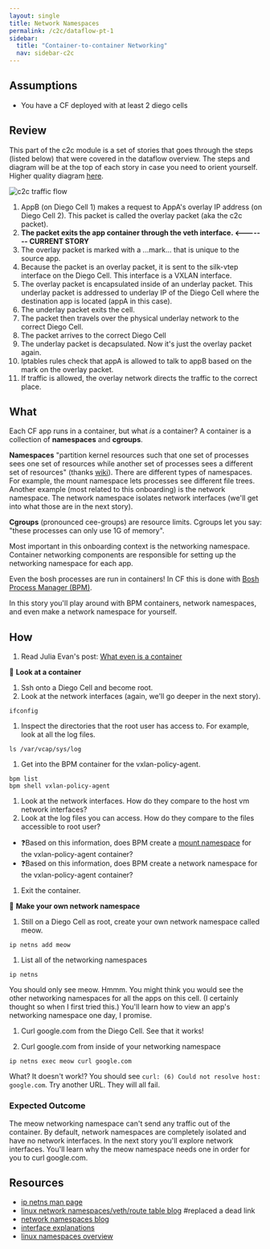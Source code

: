 ```yaml
---
layout: single
title: Network Namespaces
permalink: /c2c/dataflow-pt-1
sidebar:
  title: "Container-to-container Networking"
  nav: sidebar-c2c
---
```


## Assumptions
- You have a CF deployed with at least 2 diego cells

## Review
This part of the c2c module is a set of stories that goes through the steps
(listed below) that were covered in the dataflow overview.  The steps and
diagram will be at the top of each story in case you need to orient yourself.
Higher quality diagram
[here](https://storage.googleapis.com/cf-networking-onboarding-images/c2c-data-plane.png).

![c2c traffic flow](https://storage.googleapis.com/cf-networking-onboarding-images/overlay-underlay-silk-network.png)

1. AppB (on Diego Cell 1) makes a request to AppA's overlay IP address (on
   Diego Cell 2). This packet is called the overlay packet (aka the c2c
   packet).
1. **The packet exits the app container through the veth interface. <-------
   CURRENT STORY**
1. The overlay packet is marked with a ...mark... that is unique to the source
   app.
1. Because the packet is an overlay packet, it is sent to the silk-vtep
   interface on the Diego Cell. This interface is a VXLAN interface.
1. The overlay packet is encapsulated inside of an underlay packet. This
   underlay packet is addressed to underlay IP of the Diego Cell where the
   destination app is located (appA in this case).
1. The underlay packet exits the cell.
1. The packet then travels over the physical underlay network to the correct
   Diego Cell.
1. The packet arrives to the correct Diego Cell
1. The underlay packet is decapsulated. Now it's just the overlay packet again.
1. Iptables rules check that appA is allowed to talk to appB based on the mark
   on the overlay packet.
1. If traffic is allowed, the overlay network directs the traffic to the
   correct place.

## What
Each CF app runs in a container, but what *is* a container? A container is a
collection of **namespaces** and **cgroups**.

**Namespaces** "partition kernel resources such that one set of processes sees
one set of resources while another set of processes sees a different set of
resources" (thanks [wiki](https://en.wikipedia.org/wiki/Linux_namespaces)).
There are different types of namespaces. For example, the mount namespace lets
processes see different file trees. Another example (most related to this
onboarding) is the network namespace. The network namespace isolates network
interfaces (we'll get into what those are in the next story).

**Cgroups** (pronounced cee-groups) are resource limits. Cgroups let you say:
"these processes can only use 1G of memory".

Most important in this onboarding context is the networking namespace.
Container networking components are responsible for setting up the networking
namespace for each app.

Even the bosh processes are run in containers! In CF this is done with [Bosh
Process Manager (BPM)](https://github.com/cloudfoundry/bpm-release).

In this story you'll play around with BPM containers, network namespaces, and
even make a network namespace for yourself.

## How

1. Read Julia Evan's post: [What even is a
   container](https://jvns.ca/blog/2016/10/10/what-even-is-a-container/)

📝 **Look at a container**
1. Ssh onto a Diego Cell and become root.
1. Look at the network interfaces (again, we'll go deeper in the next story).
```
ifconfig
```
1. Inspect the directories that the root user has access to. For example, look at all the log files.
```
ls /var/vcap/sys/log
```
1. Get into the BPM container for the vxlan-policy-agent.
```
bpm list
bpm shell vxlan-policy-agent
```
1. Look at the network interfaces. How do they compare to the host vm network interfaces?
1. Look at the log files you can access. How do they compare to the files accessible to root user?
  * ❓Based on this information, does BPM create a [mount
    namespace](https://medium.com/@teddyking/linux-namespaces-850489d3ccf) for
    the vxlan-policy-agent container?
  * ❓Based on this information, does BPM create a network namespace for the
    vxlan-policy-agent container?
1. Exit the container.

📝 **Make your own network namespace**

1. Still on a Diego Cell as root, create your own network namespace called meow.
```
ip netns add meow
```
1. List all of the networking namespaces
```
ip netns
```
You should only see meow. Hmmm. You might think you would see the other
networking namespaces for all the apps on this cell. (I certainly thought so
when I first tried this.) You'll learn how to view an app's networking
namespace one day, I promise.

1. Curl google.com from the Diego Cell. See that it works!

1. Curl google.com from inside of your networking namespace
```
ip netns exec meow curl google.com
```

What? It doesn't work!? You should see `curl: (6) Could not resolve host: google.com`. Try another URL. They will all fail.

### Expected Outcome
The meow networking namespace can't send any traffic out of the container. By
default, network namespaces are completely isolated and have no network
interfaces.  In the next story you'll explore network interfaces. You'll learn
why the meow namespace needs one in order for you to curl google.com.

## Resources
* [ip netns man page](http://man7.org/linux/man-pages/man8/ip-netns.8.html)
* [linux network namespaces/veth/route table blog](https://tanzu.vmware.com/developer/blog/a-container-is-a-linux-namespace-and-networking-basics/)  #replaced a dead link
* [network namespaces blog](https://blogs.igalia.com/dpino/2016/04/10/network-namespaces/)
* [interface explanations](https://www.computerhope.com/unix/uifconfi.htm)
* [linux namespaces overview](https://medium.com/@teddyking/linux-namespaces-850489d3ccf)
